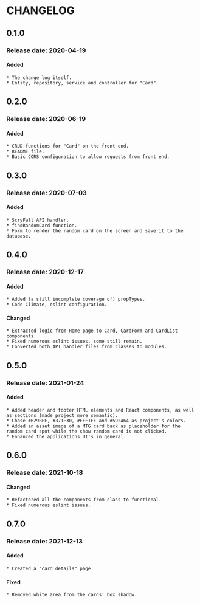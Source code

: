 # CHANGELOG

## 0.1.0
### Release date: 2020-04-19
#### Added
    * The change log itself.
    * Entity, repository, service and controller for "Card".
     
## 0.2.0
### Release date: 2020-06-19
#### Added
    * CRUD functions for "Card" on the front end.
    * README file.
    * Basic CORS configuration to allow requests from front end.
    
## 0.3.0
### Release date: 2020-07-03
#### Added
    * ScryFall API handler.
    * findRandomCard function.
    * Form to render the random card on the screen and save it to the database.

## 0.4.0
### Release date: 2020-12-17
#### Added
    * Added (a still incomplete coverage of) propTypes.
    * Code Climate, eslint configuration.

#### Changed
    * Extracted logic from Home page to Card, CardForm and CardList components.
    * Fixed numerous eslint issues, some still remain.
    * Converted both API handler files from classes to modules.

## 0.5.0
### Release date: 2021-01-24

#### Added
    * Added header and footer HTML elements and React components, as well as sections (made project more semantic).
    * Chose #B29BFF, #371E30, #EEF1EF and #592A64 as project's colors.
    * Added an asset image of a MTG card back as placeholder for the random card spot while the show random card is not clicked.
    * Enhanced the applications UI's in general.
    
## 0.6.0
### Release date: 2021-10-18

#### Changed
	* Refactored all the components from class to functional.
	* Fixed numerous eslint issues.
	
## 0.7.0
### Release date: 2021-12-13

#### Added
    * Created a "card details" page.

#### Fixed
    * Removed white area from the cards' box shadow.
